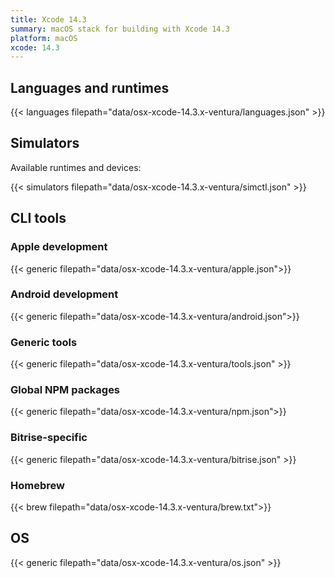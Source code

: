 ```yaml
---
title: Xcode 14.3
summary: macOS stack for building with Xcode 14.3
platform: macOS
xcode: 14.3
---
```


## Languages and runtimes

{{< languages filepath="data/osx-xcode-14.3.x-ventura/languages.json" >}}

## Simulators

Available runtimes and devices:

{{< simulators filepath="data/osx-xcode-14.3.x-ventura/simctl.json" >}}

## CLI tools

### Apple development

{{< generic filepath="data/osx-xcode-14.3.x-ventura/apple.json">}}

### Android development

{{< generic filepath="data/osx-xcode-14.3.x-ventura/android.json">}}

### Generic tools

{{< generic filepath="data/osx-xcode-14.3.x-ventura/tools.json" >}}

### Global NPM packages

{{< generic filepath="data/osx-xcode-14.3.x-ventura/npm.json">}}

### Bitrise-specific

{{< generic filepath="data/osx-xcode-14.3.x-ventura/bitrise.json" >}}

### Homebrew

{{< brew filepath="data/osx-xcode-14.3.x-ventura/brew.txt">}}

## OS

{{< generic filepath="data/osx-xcode-14.3.x-ventura/os.json" >}}
